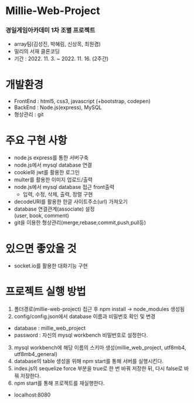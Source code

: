 # Millie-Web-Project
### 경일게임아카데미 1차 조별 프로젝트 ###
- array팀(김성진, 박혜림, 신상목, 최원겸)
- 밀리의 서재 클론코딩
- 기간 : 2022. 11. 3. ~ 2022. 11. 16. (2주간)

# 개발환경
- FrontEnd : html5, css3, javascript (+bootstrap, codepen)
- BackEnd : Node.js(express), MySQL
- 형상관리 : git  

# 주요 구현 사항
- node.js express를 통한 서버구축
- node.js에서 mysql database 연결
- cookie와 jwt를 활용한 로그인
- multer를 활용한 이미지 업로드/출력
- node.js에서 mysql database 접근 front출력
  - 입력, 수정, 삭제, 출력, 정렬 구현
- decodeURI를 활용한 한글 사이트주소(url) 가져오기
- database 연결관계(associate) 설정   
  (user, book, comment)
- git을 이용한 형상관리(merge,rebase,commit,push,pull등)

# 있으면 좋았을 것
- socket.io를 활용한 대화기능 구현

# 프로젝트 실행 방법
1. 폴더경로(millie-web-project) 접근 후 npm install -> node_modules 생성됨
2. config/config.json에서 database 이름과 비밀번호 확인 및 변경
- database : millie_web_project
- password : 자신의 mysql workbench 비밀번호로 설정한다.
3. mysql workbench에 해당 이름의 스키마 생성(millie_web_project, utf8mb4, utf8mb4_general)
4. database의 table 생성을 위해 npm start를 통해 서버를 실행시킨다.
5. index.js의 sequelize force 부분을 true로 한 번 바꿔 저장한 뒤, 다시 false로 바꿔 저장한다.
6. npm start를 통해 프로젝트를 재실행한다.
- localhost:8080
